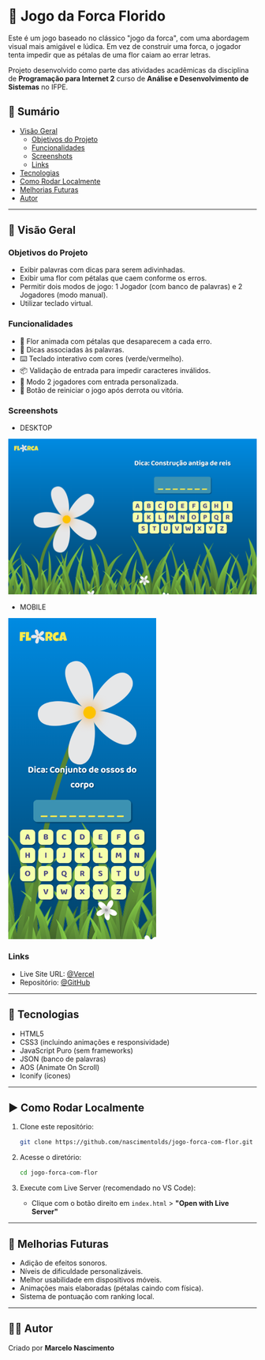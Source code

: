 # 🌼 Jogo da Forca Florido

Este é um jogo baseado no clássico "jogo da forca", com uma abordagem visual mais amigável e lúdica. Em vez de construir uma forca, o jogador tenta impedir que as pétalas de uma flor caiam ao errar letras.

Projeto desenvolvido como parte das atividades acadêmicas da disciplina de **Programação para Internet 2** curso de **Análise e Desenvolvimento de Sistemas** no IFPE.

## 📑 Sumário

- [Visão Geral](#visão-geral)
  - [Objetivos do Projeto](#objetivos-do-projeto)
  - [Funcionalidades](#funcionalidades)
  - [Screenshots](#screenshots)
  - [Links](#links)
- [Tecnologias](#tecnologias)
- [Como Rodar Localmente](#como-rodar-localmente)
- [Melhorias Futuras](#melhorias-futuras)
- [Autor](#autor)

---

## 👀 Visão Geral

### Objetivos do Projeto

- Exibir palavras com dicas para serem adivinhadas.
- Exibir uma flor com pétalas que caem conforme os erros.
- Permitir dois modos de jogo: 1 Jogador (com banco de palavras) e 2 Jogadores (modo manual).
- Utilizar teclado virtual.

### Funcionalidades

- 🌼 Flor animada com pétalas que desaparecem a cada erro.
- 🎯 Dicas associadas às palavras.
- ⌨️ Teclado interativo com cores (verde/vermelho).
- 📦 Validação de entrada para impedir caracteres inválidos.
- 👥 Modo 2 jogadores com entrada personalizada.
- 🔄 Botão de reiniciar o jogo após derrota ou vitória.

### Screenshots

- DESKTOP
<p>
  <img src="/screenshot/desktop.png" alt="Versão Desktop" width="600"/>
</p>

- MOBILE
<p>
  <img src="/screenshot/mobile.png" alt="Versão Mobile" width="300"/>
</p>

### Links

- Live Site URL: [@Vercel](https://jogo-forca-com-flor.vercel.app/)
- Repositório: [@GitHub](https://github.com/nascimentolds/jogo-forca-com-flor)

---

## 🧰 Tecnologias

- HTML5
- CSS3 (incluindo animações e responsividade)
- JavaScript Puro (sem frameworks)
- JSON (banco de palavras)
- AOS (Animate On Scroll)
- Iconify (ícones)

---

## ▶️ Como Rodar Localmente

1. Clone este repositório:

   ```bash
   git clone https://github.com/nascimentolds/jogo-forca-com-flor.git
   ```

2. Acesse o diretório:

   ```bash
   cd jogo-forca-com-flor
   ```

3. Execute com Live Server (recomendado no VS Code):

   - Clique com o botão direito em `index.html` > **"Open with Live Server"**

---

## 🔮 Melhorias Futuras

- Adição de efeitos sonoros.
- Níveis de dificuldade personalizáveis.
- Melhor usabilidade em dispositivos móveis.
- Animações mais elaboradas (pétalas caindo com física).
- Sistema de pontuação com ranking local.

---

## 🧑‍💻 Autor

Criado por **Marcelo Nascimento**


